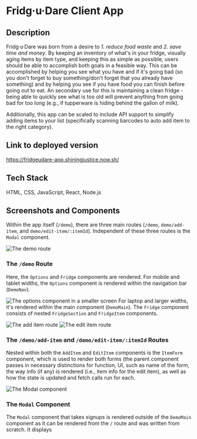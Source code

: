 # Fridg·u·Dare Client App

## Description
Fridg·u·Dare was born from a desire to *1. reduce food waste* and *2. save time and money*. By keeping an inventory of what's in your fridge, visually aging items by item type, and keeping this as simple as possible, users should be able to accomplish both goals in a feasible way. This can be accomplished by helping you see what you have and if it's going bad (so you don't forget to buy something/don't forget that you already have something) and by helping you see if you have food you can finish before going out to eat. An secondary use for this is maintaining a clean fridge - being able to quickly see what is too old will prevent anything from going bad for too long (e.g., if tupperware is hiding behind the gallon of milk). 

Additionally, this app can be scaled to include API support to simplify adding items to your list (specifically scanning barcodes to auto add item to the right category). 


## Link to deployed version 
https://fridgeudare-app.shiningjustice.now.sh/


## Tech Stack
HTML, CSS, JavaScript, React, Node.js


## Screenshots and Components 
Within the app itself (`/demo`), there are three main routes (`/demo`, `demo/add-item`, and `demo/edit-item/:itemId`). Independent of these three routes is the `Modal` component.  


![The demo route](https://imgur.com/DYjab1W.png)

### The `/demo` Route
Here, the `Options` and `Fridge` components are rendered. For mobile and tablet widths, the `Options` component is rendered within the navigation bar (`DemoNav`). 

![The options component in a smaller screen](https://imgur.com/lfyHO5t.png)
For laptop and larger widths, it's rendered within the main component (`DemoMain`). The `Fridge` component consists of nested `FridgeSection` and `FridgeItem` components. 


![The add item route](https://imgur.com/2KKIIyk.png)
![The edit item route](https://imgur.com/6qQjsE8.png)

### The `/demo/add-item` and  `/demo/edit-item/:itemId` Routes
Nested within both the `AddItem` and `EditItem` components is the `ItemForm` component, which is used to render both forms (the parent component passes in necessary distinctions for function, UI, such as name of the form, the way info (if any) is rendered (i.e., item info for the edit item), as well as how the state is updated and fetch calls run for each. 


![The Modal component](https://imgur.com/s1Ekbsx.png)

### The `Modal` Component
The `Modal` component that takes signups is rendered outside of the `DemoMain` component as it can be rendered from the `/` route and was written from scratch. It displays  

